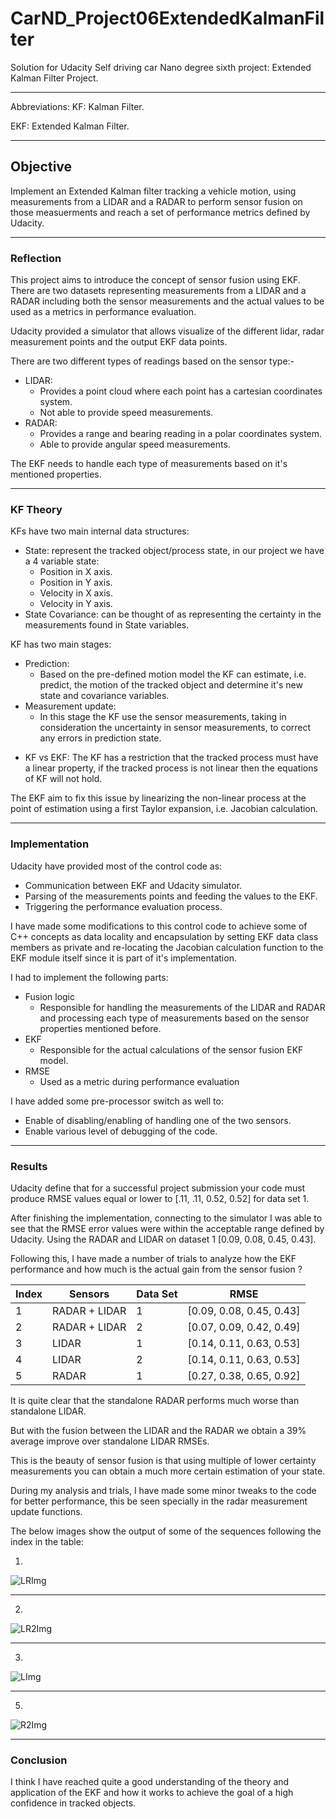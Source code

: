 # CarND_Project06ExtendedKalmanFilter

Solution for Udacity Self driving car Nano degree sixth project: Extended Kalman Filter Project.

---

Abbreviations:
KF:  Kalman Filter.

EKF: Extended Kalman Filter.

[//]: # (Image Referensers)

[LRImg]: ./images/LaserAndRadar.png
[LR2Img]: ./images/LaserAndRadar_Dataset2.png
[LImg]: ./images/LaserOnly.png
[RImg]: ./images/RadarOnly.png
[R2Img]: ./images/RadarOnly_dataset2.png

---

## Objective

Implement an Extended Kalman filter tracking a vehicle motion, using measurements from a LIDAR and a RADAR to perform sensor fusion on those measuerments and reach a set of performance metrics defined by Udacity.

---

### Reflection

This project aims to introduce the concept of sensor fusion using EKF. There are two datasets representing measurements from a LIDAR and a RADAR including both the sensor measurements and the actual values to be used as a metrics in performance evaluation.

Udacity provided a simulator that allows visualize of the different lidar, radar measurement points and the output EKF data points.

There are two different types of readings based on the sensor type:-
  * LIDAR:
    - Provides a point cloud where each point has a cartesian coordinates system.
    - Not able to provide speed measurements.
  * RADAR:
    - Provides a range and bearing reading in a polar coordinates system.
    - Able to provide angular speed measurements.

The EKF needs to handle each type of measurements based on it's mentioned properties.

---

### KF Theory

KFs have two main internal data structures:
  * State: represent the tracked object/process state, in our project we have a 4 variable state:
    - Position in X axis.
    - Position in Y axis.
    - Velocity in X axis.
    - Velocity in Y axis.
  * State Covariance: can be thought of as representing the certainty in the measurements found in State variables.

KF has two main stages:
  * Prediction:
    - Based on the pre-defined motion model the KF can estimate, i.e. predict, the motion of the tracked object and determine it's new    state and covariance variables.
  * Measurement update:
    - In this stage the KF use the sensor measurements, taking in consideration the uncertainty in sensor measurements, to correct any errors in prediction state.
    
- KF vs EKF:
The KF has a restriction that the tracked process must have a linear property, if the tracked process is not linear then the equations of KF will not hold.

The EKF aim to fix this issue by linearizing the non-linear process at the point of estimation using a first Taylor expansion, i.e. Jacobian calculation.

---

### Implementation

Udacity have provided most of the control code as:
  * Communication between EKF and Udacity simulator.
  * Parsing of the measurements points and feeding the values to the EKF.
  * Triggering the performance evaluation process.
  
I have made some modifications to this control code to achieve some of C++ concepts as data locality and encapsulation by setting EKF data class members as private and re-locating the Jacobian calculation function to the EKF module itself since it is part of it's implementation.
  
I had to implement the following parts:
  * Fusion logic
    - Responsible for handling the measurements of the LIDAR and RADAR and processing each type of measurements based on the sensor properties mentioned before.
  * EKF
    - Responsible for the actual calculations of the sensor fusion EKF model.
  * RMSE
    - Used as a metric during performance evaluation
    
I have added some pre-processor switch as well to:
  * Enable of disabling/enabling of handling one of the two sensors.
  * Enable various level of debugging of the code.

---

### Results

Udacity define that for a successful project submission your code must produce RMSE values equal or lower to [.11, .11, 0.52, 0.52] for data set 1.

After finishing the implementation, connecting to the simulator I was able to see that the RMSE error values were within the acceptable range defined by Udacity. Using the RADAR and LIDAR on dataset 1 [0.09, 0.08, 0.45, 0.43].

Following this, I have made a number of trials to analyze how the EKF performance and how much is the actual gain from the sensor fusion ?

|   Index  |    Sensors    |   Data Set    |            RMSE          |
|----------| ------------- | ------------- |--------------------------|
|     1    | RADAR + LIDAR |       1       | [0.09, 0.08, 0.45, 0.43] |
|     2    | RADAR + LIDAR |       2       | [0.07, 0.09, 0.42, 0.49] |
|     3    |     LIDAR     |       1       | [0.14, 0.11, 0.63, 0.53] |
|     4    |     LIDAR     |       2       | [0.14, 0.11, 0.63, 0.53] |
|     5    |     RADAR     |       1       | [0.27, 0.38, 0.65, 0.92] |

It is quite clear that the standalone RADAR performs much worse than standalone LIDAR.

But with the fusion between the LIDAR and the RADAR we obtain a 39% average improve over standalone LIDAR RMSEs.

This is the beauty of sensor fusion is that using multiple of lower certainty measurements you can obtain a much more certain estimation of your state.

During my analysis and trials, I have made some minor tweaks to the code for better performance, this be seen specially in the radar measurement update functions.

The below images show the output of some of the sequences following the index in the table:

1) 
![LRImg][LRImg]

---

2) 
![LR2Img][LR2Img]

---

3) 
![LImg][LImg]

---

5)
![R2Img][R2Img]

---

### Conclusion

I think I have reached quite a good understanding of the theory and application of the EKF and how it works to achieve the goal of a high confidence in tracked objects.
